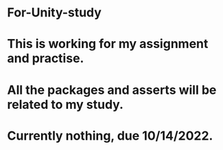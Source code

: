 # For-Unity-study
# This is working for my assignment and practise.
# All the packages and asserts will be related to my study.
# Currently nothing, due 10/14/2022.
